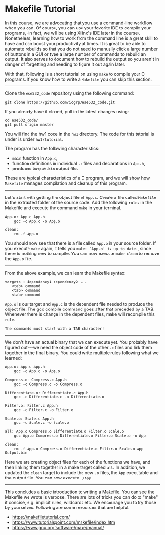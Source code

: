 # Makefile Tutorial

In this course, we are advocating that you use a command-line
workflow when you can. Of course, you can use your favorite
IDE to compile your programs, (in fact, we will be using Xilinx's IDE
later in the course). Nonetheless, learning how to work from the command
line is a great skill to have and can boost your productivity at times.  It
is great to be able to automate rebuilds so that you do not need to
manually click a large number of buttons in a GUI or type a large number of
commands to rebuild an output.  It also serves to document how to rebuild
the output so you aren't in danger of forgetting and needing to figure it
out again later.

With that, following is a short tutorial on using `make` to compile your
C programs. If you know how to write a `Makefile` you can skip this section.

---
Clone the `ese532_code`
repository using the following command:
```
git clone https://github.com/icgrp/ese532_code.git
```
If you already have it cloned, pull in the latest changes
using:
```
cd ese532_code/
git pull origin master
```
You will find the hw1 code in the `hw1` directory.
The code for this tutorial is under
is under `hw1/tutorial`.

The program has the following characteristics:
- `main` function in `App.c`,
- function definitions in individual `.c` files
    and declarations in `App.h`,
- produces `Output.bin` output file.

These are typical characteristics of a C program,
and we will show how `Makefile` manages compilation and cleanup of this
program.

---
Let's start with getting the object file of `App.c`. Create a file called
`Makefile` in the extracted folder of the source code. Add the following
`rules` in the Makefile and execute the command `make` in your terminal.
```Make
App.o: App.c App.h
	gcc -c App.c -o App.o

clean:
	rm -f App.o
```
You should now see that there is a file called `App.o` in your source folder.
If you execute `make` again, it tells you ``make: `App.o' is up to date.``,
since there is nothing new to compile. You can now execute `make clean`
to remove the `App.o` file.

---
From the above example, we can learn the Makefile syntax:
```
targets : dependency1 dependency2 ...
   <tab> command
   <tab> command
   <tab> command
```
`App.o` is our target and `App.c` is the dependent file needed to produce the
object file. The gcc compile command goes after that preceded by a TAB. Whenever
there is change in the dependent files, make will recompile this `rule`.

```{caution}
The commands must start with a TAB character!
```

---
We don't have an actual binary that we can execute yet. You probably have
figured out---we need the object code of the other `.c` files and link
them together in the final binary. You could write multiple rules following
what we learned:
```Make
App.o: App.c App.h
	gcc -c App.c -o App.o

Compress.o: Compress.c App.h
	gcc -c Compress.c -o Compress.o

Differentiate.o: Differentiate.c App.h
	gcc -c Differentiate.c -o Differentiate.o

Filter.o: Filter.c App.h
	gcc -c Filter.c -o Filter.o

Scale.o: Scale.c App.h
	gcc -c Scale.c -o Scale.o

all: App.o Compress.o Differentiate.o Filter.o Scale.o
	gcc App.o Compress.o Differentiate.o Filter.o Scale.o -o App

clean:
	rm -f App.o Compress.o Differentiate.o Filter.o Scale.o App Output.bin
```
Here we are creating object files for each of the functions we have, and
then linking them together in a make target called `all`. In addition,
we updated the `clean` target to include the new `.o` files, the `App` executable and the output file. You can now execute `./App`.

---
This concludes a basic introduction to writing a Makefile. You can see the
Makefile we wrote is verbose. There are lots of tricks you can do to
"make" it concise, e.g. implicit rules, wildcards etc. We encourage you to
try those by yourselves. Following are some resources that are helpful:
- <https://makefiletutorial.com/>
- <https://www.tutorialspoint.com/makefile/index.htm>
- <https://www.gnu.org/software/make/manual/>
